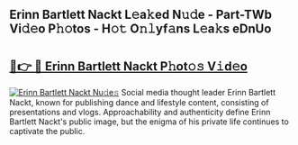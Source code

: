## Erinn Bartlett Nackt L𝚎a𝚔ed N𝚞𝚍e - Part-TWb Vi𝚍𝚎o P𝚑𝚘tos - H𝚘𝚝 O𝚗𝚕yf𝚊ns L𝚎a𝚔s eDnUo

# <h2><a href="http://kf1fic.oniu.top/?m=Erinn+Bartlett+Nackt">🔗👉 🔴 Erinn Bartlett Nackt P𝚑ot𝚘𝚜 V𝚒d𝚎o</a></h2>

[![Erinn Bartlett Nackt Nu𝚍e𝚜](https://i.imgur.com/0qMVB7G.gif)](http://kf1fic.oniu.top/?m=Erinn+Bartlett+Nackt)
Social media thought leader Erinn Bartlett Nackt, known for publishing dance and lifestyle content, consisting of presentations and vlogs. Approachability and authenticity define Erinn Bartlett Nackt's public image, but the enigma of his private life continues to captivate the public.  
